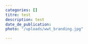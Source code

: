 ```yaml
---
categories: []
titre: test
description: test
date_de_publication: 
photo: "/uploads/wwt_branding.jpg"

---
```

